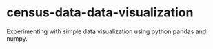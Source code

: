 # census-data-data-visualization
Experimenting with simple data visualization using python pandas and numpy. 
